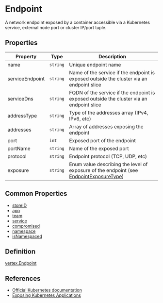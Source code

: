 # Endpoint

A network endpoint exposed by a container accessible via a Kubernetes service, external node port or cluster IP/port tuple.

## Properties

| Property            | Type      | Description |
| ----------------| --------- |----------------------------------------|
| name | `string` | Unique endpoint name | 
| serviceEndpoint | `string` | Name of the service if the endpoint is exposed outside the cluster via an endpoint slice | 
| serviceDns | `string` | FQDN of the service if the endpoint is exposed outside the cluster via an endpoint slice | 
| addressType | `string` |  Type of the addresses array (IPv4, IPv6, etc) | 
| addresses | `string` |  Array of addresses exposing the endpoint | 
| port | `int` | Exposed port of the endpoint |
| portName | `string` | Name of the exposed port  |
| protocol | `string` | Endpoint protocol (TCP, UDP, etc) |
| exposure | `string` | Enum value describing the level of exposure of the endpoint (see [EndpointExposureType](../../pkg/kubehound/models/shared/constants.go))  |


## Common Properties

+ [storeID](./COMMON.md#store-information)
+ [app](./COMMON.md#ownership-information)
+ [team](./COMMON.md#ownership-information)
+ [service](./COMMON.md#ownership-information)
+ [compromised](./COMMON.md#risk-information)
+ [namespace](./COMMON.md#namespace-information)
+ [isNamespaced](./COMMON.md#namespace-information)

## Definition

[vertex.Endpoint](../../pkg/kubehound/models/graph/endpoint.go)

## References

+ [Official Kubernetes documentation](https://kubernetes.io/docs/concepts/services-networking/endpoint-slices/)
+ [Exposing Kubernetes Applications](https://cylab.be/blog/154/exposing-a-kubernetes-application-service-hostport-nodeport-loadbalancer-or-ingresscontroller)
